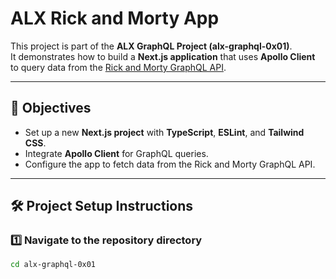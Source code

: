 # ALX Rick and Morty App

This project is part of the **ALX GraphQL Project (alx-graphql-0x01)**.  
It demonstrates how to build a **Next.js application** that uses **Apollo Client** to query data from the [Rick and Morty GraphQL API](https://rickandmortyapi.com/graphql).

---

## 🧠 Objectives

- Set up a new **Next.js project** with **TypeScript**, **ESLint**, and **Tailwind CSS**.
- Integrate **Apollo Client** for GraphQL queries.
- Configure the app to fetch data from the Rick and Morty GraphQL API.

---

## 🛠️ Project Setup Instructions

### 1️⃣ Navigate to the repository directory
```bash
cd alx-graphql-0x01
